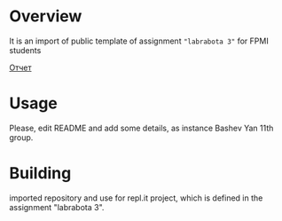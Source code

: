 # Overview

It is an import of public template of assignment `"labrabota 3"` for FPMI students

[Отчет](https://docs.google.com/document/d/1CEMJFym43P5AER-AvE9wsytl9zBAAp-9xCOnRo7HDm4/edit)
# Usage

Please, edit README and add some details, as instance Bashev Yan 11th group.

# Building

imported repository and use for repl.it project, which is defined in the assignment "labrabota 3".
